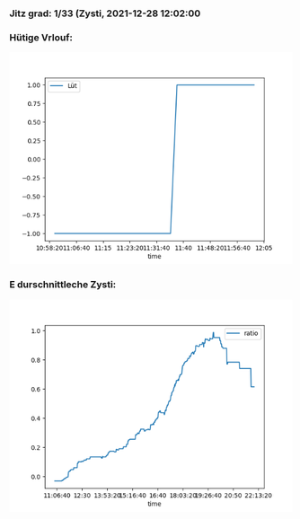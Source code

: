 ### Jitz grad: 1/33 (Zysti, 2021-12-28 12:02:00

### Hütige Vrlouf:
![Graph](Today.png)

### E durschnittleche Zysti:
![Graph](Zysti.png)